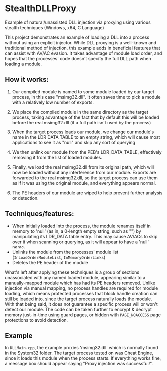 # StealthDLLProxy
Example of natural/unassisted DLL injection via proxying using various stealth techniques (Windows, x64, C Language)  

This project demonstrates an example of loading a DLL into a process without using an explicit injector. While DLL proxying is a well-known and traditional method of injection, this example adds in beneficial features that can assist with AV/AC evasion. It takes advantage of module load order, and hopes that the processes' code doesn't specify the full DLL path when loading a module.  

## How it works:
1. Our compiled module is named to some module loaded by our target process, in this case "msimg32.dll". It often saves time to pick a module with a relatively low number of exports.  

2. We place the compiled module in the same directory as the target process, taking advantage of the fact that by default this will be loaded before the real msimg32.dll (if a full path isn't used by the process)  

3. When the target process loads our module, we change our module's name in the LDR DATA TABLE to an empty string, which will cause most applications to see it as "null" and skip any sort of querying  

4. We then unlink our module from the PEB's LDR_DATA_TABLE, effectively removing it from the list of loaded modules.  

5. Finally, we load the real msimg32.dll from its original path, which will now be loaded without any interference from our module. Exports are forwarded to the real msimg32.dll, so the target process can use them as if it was using the original   module, and everything appears normal.

6. The PE headers of our module are wiped to help prevent further analysis or detection.

## Techniques/features:
- When initially loaded into the process, the module renames itself in memory to 'null' (as in, a 0-length empty string, such as "") by manipulating its LDR_DATA table entry. This may cause AV/ACs to skip over it when scanning or querying, as it will appear to have a 'null' name.  
- Unlinks the module from the processes' module list (`InLoadOrderModuleList`, `InMemoryOrderLinks`)  
- Deletes the PE header of the module

What's left after applying these techniques is a group of sections unassociated with any named loaded module, appearing similar to a manually-mapped module which has had its PE headers removed. Unlike injection via manual mapping, no process handles are required for module loading, which means protected processes that block handle creation can still be loaded into, since the target process naturally loads the module. With that being said, it does not guarantee a specific process will or won't detect our module. The code can be taken further to encrypt & decrypt memory just-in-time using guard pages, or hidden with `PAGE_NOACCESS` page protections to avoid detection.  

## Example
In `DLLMain.cpp`, the example proxies 'msimg32.dll' which is normally found in the System32 folder. The target process tested on was Cheat Engine, since it loads this module when the process starts. If everything works fine, a message box should appear saying "Proxy injection was successful!".  
